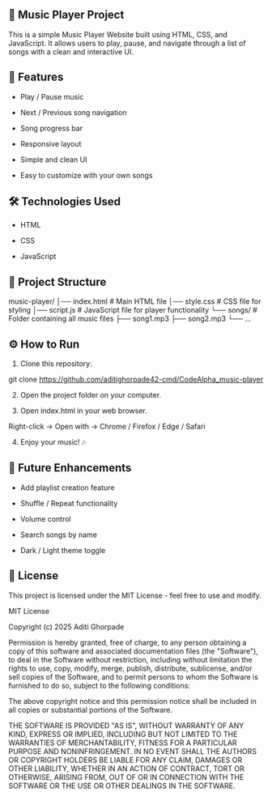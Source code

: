 ## 🎵 Music Player Project

This is a simple Music Player Website built using HTML, CSS, and JavaScript.
It allows users to play, pause, and navigate through a list of songs with a clean and interactive UI.

## 🚀 Features

- Play / Pause music

- Next / Previous song navigation

- Song progress bar

- Responsive layout
 
- Simple and clean UI

- Easy to customize with your own songs


## 🛠️ Technologies Used

- HTML

- CSS

- JavaScript


## 📂 Project Structure

music-player/
│── index.html      # Main HTML file
│── style.css       # CSS file for styling
│── script.js       # JavaScript file for player functionality
└── songs/          # Folder containing all music files
    ├── song1.mp3
    ├── song2.mp3
    └── ...

## ⚙️ How to Run

1. Clone this repository:

git clone https://github.com/aditighorpade42-cmd/CodeAlpha_music-player

2. Open the project folder on your computer.

3. Open index.html in your web browser.

  Right-click → Open with → Chrome / Firefox / Edge / Safari

4. Enjoy your music! 🎶



## 📌 Future Enhancements

- Add playlist creation feature

- Shuffle / Repeat functionality

- Volume control

- Search songs by name

- Dark / Light theme toggle


## 📜 License

This project is licensed under the MIT License - feel free to use and modify.

MIT License

Copyright (c) 2025 Aditi Ghorpade

Permission is hereby granted, free of charge, to any person obtaining a copy of this software and associated documentation files (the "Software"), to deal in the Software without restriction, including without limitation the rights to use, copy, modify, merge, publish, distribute, sublicense, and/or sell copies of the Software, and to permit persons to whom the Software is furnished to do so, subject to the following conditions:

The above copyright notice and this permission notice shall be included in all copies or substantial portions of the Software.

THE SOFTWARE IS PROVIDED "AS IS", WITHOUT WARRANTY OF ANY KIND, EXPRESS OR IMPLIED, INCLUDING BUT NOT LIMITED TO THE WARRANTIES OF MERCHANTABILITY, FITNESS FOR A PARTICULAR PURPOSE AND NONINFRINGEMENT. IN NO EVENT SHALL THE AUTHORS OR COPYRIGHT HOLDERS BE LIABLE FOR ANY CLAIM, DAMAGES OR OTHER LIABILITY, WHETHER IN AN ACTION OF CONTRACT, TORT OR OTHERWISE, ARISING FROM, OUT OF OR IN CONNECTION WITH THE SOFTWARE OR THE USE OR OTHER DEALINGS IN THE SOFTWARE.
